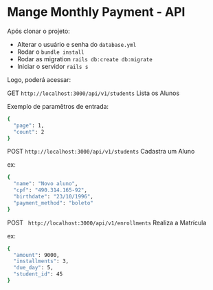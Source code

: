 # Mange Monthly Payment - API

Após clonar o projeto:

  * Alterar o usuário e senha do `database.yml`
  * Rodar o `bundle install`
  * Rodar as migration `rails db:create db:migrate`
  * Iniciar o servidor `rails s`

Logo, poderá acessar:

GET `http://localhost:3000/api/v1/students` Lista os Alunos

Exemplo de paramêtros de entrada:
```sh
{
  "page": 1,
  "count": 2
}
```

POST `http://localhost:3000/api/v1/students` Cadastra um Aluno

ex:
```sh
{
  "name": "Novo aluno",
  "cpf": "490.314.165-92",
  "birthdate": "23/10/1996",
  "payment_method": "boleto"
}
```

POST ` http://localhost:3000/api/v1/enrollments` Realiza a Matrícula

ex:
```sh
{
  "amount": 9000,
  "installments": 3,
  "due_day": 5,
  "student_id": 45
}
```
